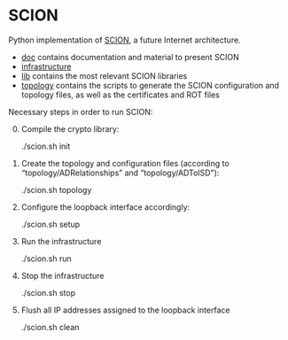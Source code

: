 SCION
=====

Python implementation of [SCION](http://www.netsec.ethz.ch/research/SCION), a future Internet architecture.

* [doc](https://github.com/netsec-ethz/scion/tree/master/doc) contains documentation and material to present SCION
* [infrastructure](https://github.com/netsec-ethz/scion/tree/master/infrastructure)
* [lib](https://github.com/netsec-ethz/scion/tree/master/lib) contains the most relevant SCION libraries
* [topology](https://github.com/netsec-ethz/scion/tree/servers/topology) contains the scripts to generate the SCION configuration and topology files, as well as the certificates and ROT files

Necessary steps in order to run SCION:

0. Compile the crypto library:

	./scion.sh init

1. Create the topology and configuration files (according to “topology/ADRelationships” and “topology/ADToISD"):

	./scion.sh topology

2. Configure the loopback interface accordingly:

 	./scion.sh setup

3. Run the infrastructure

	./scion.sh run

4. Stop the infrastructure

	./scion.sh stop

5. Flush all IP addresses assigned to the loopback interface

	./scion.sh clean
